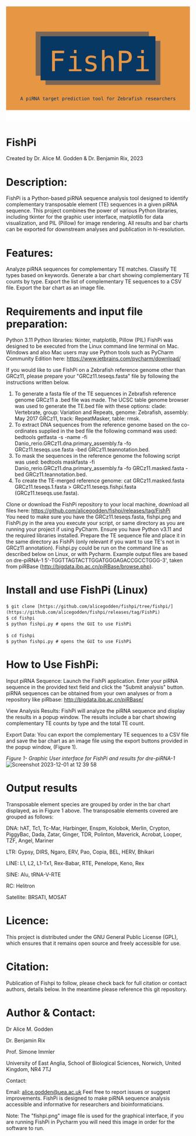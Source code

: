 ![GitHub Logo](https://github.com/alicegodden/fishpi/blob/main/fishpi.png)
# FishPi

Created by Dr. Alice M. Godden & Dr. Benjamin Rix, 2023

# Description:
FishPi is a Python-based piRNA sequence analysis tool designed to identify complementary transposable element (TE) sequences in a given piRNA sequence. This project combines the power of various Python libraries, including tkinter for the graphic user interface, matplotlib for data visualization, and PIL (Pillow) for image rendering. All results and bar charts can be exported for downstream analyses and publication in hi-resolution.


# Features:

Analyze piRNA sequences for complementary TE matches.
Classify TE types based on keywords.
Generate a bar chart showing complementary TE counts by type.
Export the list of complementary TE sequences to a CSV file.
Export the bar chart as an image file.

# Requirements and input file preparation:

Python 3.11
Python libraries: tkinter, matplotlib, Pillow (PIL)
FishPi was designed to be executed from the Linux command line terminal on Mac. Windows and also Mac users may use Python tools such as PyCharm Community Edition here: https://www.jetbrains.com/pycharm/download/ 

If you would like to use FishPi on a Zebrafish reference genome other than GRCz11, please prepare your "GRCz11.teseqs.fasta" file by following the instructions written below. 

1. To generate a fasta file of the TE sequences in Zebrafish reference genome GRCz11 a .bed file was made. The UCSC table genome browser was used to generate the TE.bed file with these options: clade: Vertebrate, group: Variation and Repeats, genome: Zebrafish, assembly: May 2017 GRCz11, track: RepeatMasker, table: rmsk.
2. To extract DNA sequences from the reference genome based on the co-ordinates supplied in the bed file the following command was used: bedtools getfasta -s -name -fi Danio_rerio.GRCz11.dna.primary_assembly.fa -fo GRCz11.teseqs.use.fasta -bed GRCz11.teannotation.bed.
3. To mask the sequences in the reference genome the following script was used: bedtools maskfasta -fi Danio_rerio.GRCz11.dna.primary_assembly.fa -fo GRCz11.masked.fasta -bed GRCz11.teannotation.bed.
4. To create the TE-merged reference genome: cat GRCz11.masked.fasta GRCz11.teseqs.1.fasta > GRCz11.teseqs.fishpi.fasta (GRCz11.teseqs.use.fasta). 


Clone or download the FishPi repository to your local machine, download all files here: https://github.com/alicegodden/fishpi/releases/tag/FishPi  
You need to make sure you have the GRCz11.teseqs.fasta, fishpi.png and FishPi.py in the area you execute your script, or same directory as you are running your project if using PyCharm.
Ensure you have Python v3.11 and the required libraries installed.
Prepare the TE sequence file and place it in the same directory as FishPi (only relevant if you want to use TE's not in GRCz11 annotation).
Fishpi.py could be run on the command line as described below on Linux, or with Pycharm.
Example output files are based on dre-piRNA-1 5'-TGGTTAGTACTTGGATGGGAGACCGCCTGGG-3', taken from piRBase (http://bigdata.ibp.ac.cn/piRBase/browse.php). 


# Install and use FishPi (Linux)

```
$ git clone [https://github.com/alicegodden/fishpi/tree/fishpi/](https://github.com/alicegodden/fishpi/releases/tag/FishPi)
$ cd fishpi
$ python fishpi.py # opens the GUI to use FishPi

$ cd fishpi
$ python fishpi.py # opens the GUI to use FishPi

```


# How to Use FishPi:

Input piRNA Sequence: Launch the FishPi application. Enter your piRNA sequence in the provided text field and click the "Submit analysis" button.
piRNA sequences can be obtained from your own analyses or from a repository like piRbase: http://bigdata.ibp.ac.cn/piRBase/ 

View Analysis Results: FishPi will analyze the piRNA sequence and display the results in a popup window. The results include a bar chart showing complementary TE counts by type and the total TE count.

Export Data: You can export the complementary TE sequences to a CSV file and save the bar chart as an image file using the export buttons provided in the popup window, (Figure 1).


*Figure 1- Graphic User interface for FishPi and results for dre-piRNA-1*
![Screenshot 2023-12-01 at 12 39 58](https://github.com/alicegodden/fishpi/assets/136358959/f122ffd1-7791-4957-b834-88072fbc7c11)


# Output results
Transposable element species are grouped by order in the bar chart displayed, as in Figure 1 above. 
The transposable elements covered are grouped as follows:

DNA:	hAT, Tc1, Tc-Mar, Harbinger, Enspm, Kolobok, Merlin, Crypton, PiggyBac, Dada, Zatar, Ginger, TDR, Polinton, Maverick, Acrobat, Looper, TZF, Angel, Mariner

LTR:	Gypsy, DIRS, Ngaro, ERV, Pao, Copia, BEL, HERV, Bhikari

LINE:	L1, L2, L1-Tx1, Rex-Babar, RTE, Penelope, Keno, Rex

SINE:	Alu, tRNA-V-RTE

RC:	Helitron

Satellite: 	BRSATI, MOSAT


# Licence:
This project is distributed under the GNU General Public License (GPL), which ensures that it remains open source and freely accessible for use.

# Citation:
Publication of Fishpi to follow, please check back for full citation or contact authors, details below. In the meantime please reference this git repository.

# Author & Contact:
Dr Alice M. Godden

Dr. Benjamin Rix 

Prof. Simone Immler

University of East Anglia, School of Biological Sciences, Norwich, United Kingdom, NR4 7TJ

Contact:

Email: alice.godden@uea.ac.uk
Feel free to report issues or suggest improvements. FishPi is designed to make piRNA sequence analysis accessible and informative for researchers and bioinformaticians.

Note:
The "fishpi.png" image file is used for the graphical interface, if you are running FishPi in Pycharm you will need this image in order for the software to run.

